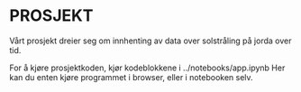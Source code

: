 # PROSJEKT

Vårt prosjekt dreier seg om innhenting av data over solstråling på jorda over tid. 

For å kjøre prosjektkoden, kjør kodeblokkene i ../notebooks/app.ipynb
Her kan du enten kjøre programmet i browser, eller i notebooken selv. 
